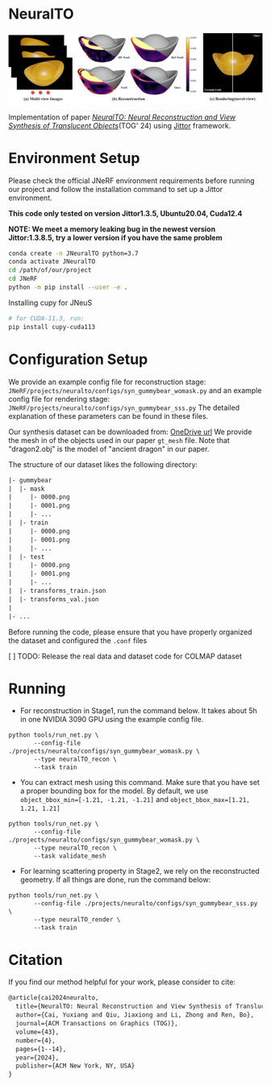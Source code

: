 # NeuralTO

![](./assets/teaser_compress.png)

Implementation of paper [*NeuralTO: Neural Reconstruction and View Synthesis of Translucent Objects*](http://ren-bo.net/papers/cyx_tog2024.pdf)(TOG' 24) using [Jittor](https://github.com/Jittor/JNeRF) framework.

# Environment Setup

Please check the official JNeRF environment requirements before running our project and follow the installation command to set up a Jittor environment.

**This code only tested on version Jittor1.3.5, Ubuntu20.04, Cuda12.4**

**NOTE: We meet a memory leaking bug in the newest version Jittor:1.3.8.5, try a lower version if you have the same problem**

```bash
conda create -n JNeuralTO python=3.7
conda activate JNeuralTO
cd /path/of/our/project
cd JNeRF
python -m pip install --user -e .
```

Installing cupy for JNeuS
```bash
# for CUDA-11.3, run: 
pip install cupy-cuda113
```

# Configuration Setup

We provide an example config file for reconstruction stage: `JNeRF/projects/neuralto/configs/syn_gummybear_womask.py` 
and an example config file for rendering stage: `JNeRF/projects/neuralto/configs/syn_gummybear_sss.py`
The detailed explanation of these parameters can be found in these files.

Our synthesis dataset can be downloaded from: [OneDrive url](https://1drv.ms/f/c/20a93f3338af3e61/EopYJfbUPcFNk9WsRaN4HXkBdzG-ndPMd7JsCdI-gX-tjA?e=Aq59gV)
We provide the mesh in of the objects used in our paper `gt_mesh` file. Note that "dragon2.obj" is the model of "ancient dragon" in our paper.

The structure of our dataset likes the following directory:
```txt
|- gummybear
|  |- mask
|     |- 0000.png
|     |- 0001.png
|     |- ...
|  |- train
|     |- 0000.png
|     |- 0001.png
|     |- ...
|  |- test
|     |- 0000.png
|     |- 0001.png
|     |- ...
|  |- transforms_train.json
|  |- transforms_val.json
|
|- ...
```
Before running the code, please ensure that you have properly organized the dataset and configured the `.conf` files

[ ] TODO: Release the real data and dataset code for COLMAP dataset

# Running

- For reconstruction in Stage1, run the command below.
It takes about 5h in one NVIDIA 3090 GPU using the example config file.

```shell
python tools/run_net.py \
       --config-file ./projects/neuralto/configs/syn_gummybear_womask.py \
       --type neuralTO_recon \
       --task train
```

- You can extract mesh using this command. Make sure that you have set a proper bounding box for the model. By default, we use 
`object_bbox_min=[-1.21, -1.21, -1.21]` and `object_bbox_max=[1.21, 1.21, 1.21]`
```shell
python tools/run_net.py \
       --config-file ./projects/neuralto/configs/syn_gummybear_womask.py \
       --type neuralTO_recon \
       --task validate_mesh
```

- For learning scattering property in Stage2, we rely on the reconstructed geometry.
If all things are done, run the command below:

```shell
python tools/run_net.py \
       --config-file ./projects/neuralto/configs/syn_gummybear_sss.py \
       --type neuralTO_render \
       --task train
```

# Citation

If you find our method helpful for your work, please consider to cite: 

```txt
@article{cai2024neuralto,
  title={NeuralTO: Neural Reconstruction and View Synthesis of Translucent Objects},
  author={Cai, Yuxiang and Qiu, Jiaxiong and Li, Zhong and Ren, Bo},
  journal={ACM Transactions on Graphics (TOG)},
  volume={43},
  number={4},
  pages={1--14},
  year={2024},
  publisher={ACM New York, NY, USA}
}
```
